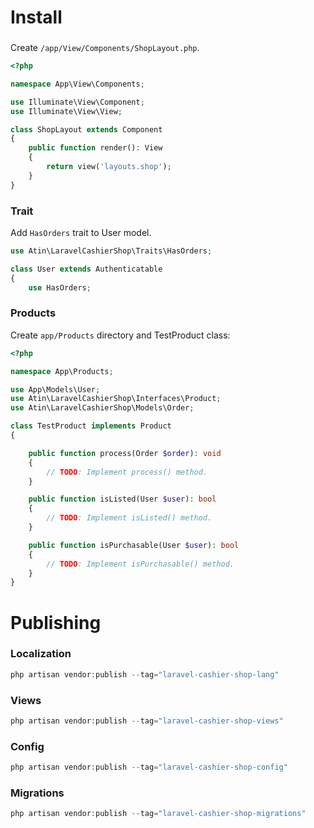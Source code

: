 # Install
###
Create ```/app/View/Components/ShopLayout.php```.
```php
<?php

namespace App\View\Components;

use Illuminate\View\Component;
use Illuminate\View\View;

class ShopLayout extends Component
{
    public function render(): View
    {
        return view('layouts.shop');
    }
}
```

### Trait
Add ```HasOrders``` trait to User model.

```php
use Atin\LaravelCashierShop\Traits\HasOrders;

class User extends Authenticatable
{
    use HasOrders;
```

### Products
Create ```app/Products``` directory and TestProduct class:

```php
<?php

namespace App\Products;

use App\Models\User;
use Atin\LaravelCashierShop\Interfaces\Product;
use Atin\LaravelCashierShop\Models\Order;

class TestProduct implements Product
{

    public function process(Order $order): void
    {
        // TODO: Implement process() method.
    }

    public function isListed(User $user): bool
    {
        // TODO: Implement isListed() method.
    }

    public function isPurchasable(User $user): bool
    {
        // TODO: Implement isPurchasable() method.
    }
}
```

# Publishing
### Localization
```php
php artisan vendor:publish --tag="laravel-cashier-shop-lang"
```

### Views
```php
php artisan vendor:publish --tag="laravel-cashier-shop-views"
```

### Config
```php
php artisan vendor:publish --tag="laravel-cashier-shop-config"
```

### Migrations
```php
php artisan vendor:publish --tag="laravel-cashier-shop-migrations"
```
